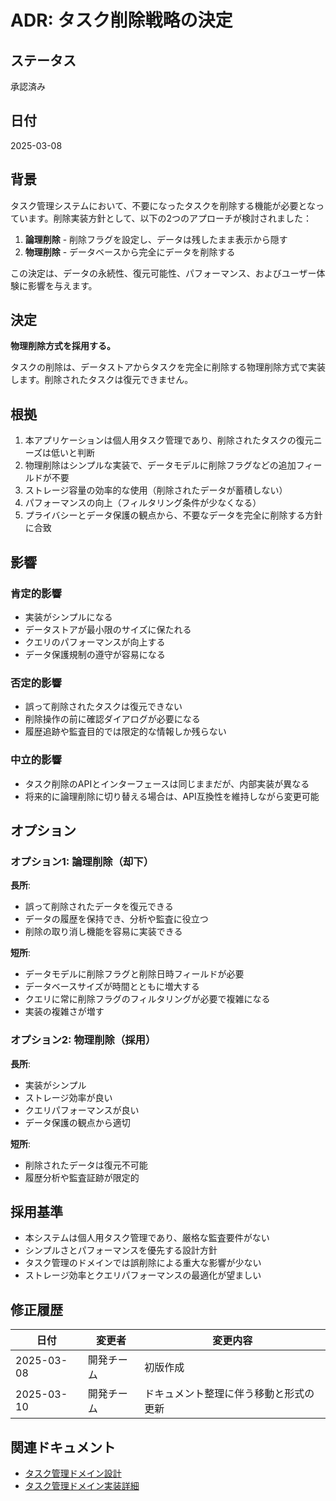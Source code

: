 # ADR: タスク削除戦略の決定

## ステータス

承認済み

## 日付

2025-03-08

## 背景

タスク管理システムにおいて、不要になったタスクを削除する機能が必要となっています。削除実装方針として、以下の2つのアプローチが検討されました：

1. **論理削除** - 削除フラグを設定し、データは残したまま表示から隠す
2. **物理削除** - データベースから完全にデータを削除する

この決定は、データの永続性、復元可能性、パフォーマンス、およびユーザー体験に影響を与えます。

## 決定

**物理削除方式を採用する。**

タスクの削除は、データストアからタスクを完全に削除する物理削除方式で実装します。削除されたタスクは復元できません。

## 根拠

1. 本アプリケーションは個人用タスク管理であり、削除されたタスクの復元ニーズは低いと判断
2. 物理削除はシンプルな実装で、データモデルに削除フラグなどの追加フィールドが不要
3. ストレージ容量の効率的な使用（削除されたデータが蓄積しない）
4. パフォーマンスの向上（フィルタリング条件が少なくなる）
5. プライバシーとデータ保護の観点から、不要なデータを完全に削除する方針に合致

## 影響

### 肯定的影響

- 実装がシンプルになる
- データストアが最小限のサイズに保たれる
- クエリのパフォーマンスが向上する
- データ保護規制の遵守が容易になる

### 否定的影響

- 誤って削除されたタスクは復元できない
- 削除操作の前に確認ダイアログが必要になる
- 履歴追跡や監査目的では限定的な情報しか残らない

### 中立的影響

- タスク削除のAPIとインターフェースは同じままだが、内部実装が異なる
- 将来的に論理削除に切り替える場合は、API互換性を維持しながら変更可能

## オプション

### オプション1: 論理削除（却下）

**長所**:
- 誤って削除されたデータを復元できる
- データの履歴を保持でき、分析や監査に役立つ
- 削除の取り消し機能を容易に実装できる

**短所**:
- データモデルに削除フラグと削除日時フィールドが必要
- データベースサイズが時間とともに増大する
- クエリに常に削除フラグのフィルタリングが必要で複雑になる
- 実装の複雑さが増す

### オプション2: 物理削除（採用）

**長所**:
- 実装がシンプル
- ストレージ効率が良い
- クエリパフォーマンスが良い
- データ保護の観点から適切

**短所**:
- 削除されたデータは復元不可能
- 履歴分析や監査証跡が限定的

## 採用基準

- 本システムは個人用タスク管理であり、厳格な監査要件がない
- シンプルさとパフォーマンスを優先する設計方針
- タスク管理のドメインでは誤削除による重大な影響が少ない
- ストレージ効率とクエリパフォーマンスの最適化が望ましい

## 修正履歴

| 日付 | 変更者 | 変更内容 |
|------|-------|----------|
| 2025-03-08 | 開発チーム | 初版作成 |
| 2025-03-10 | 開発チーム | ドキュメント整理に伴う移動と形式の更新 |

## 関連ドキュメント

- [タスク管理ドメイン設計](../../domain/task/design.md)
- [タスク管理ドメイン実装詳細](../../domain/task/implementation.md)